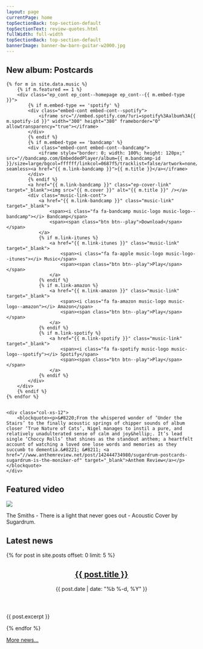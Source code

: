 ```yaml
---
layout: page
currentPage: home
topSectionBack: top-section-default
topSectionText: review-quotes.html	
fullWidth: full-width
topSectionBack: top-section-default
bannerImage: banner-bw-barn-guitar-w2000.jpg
---
```


<div class="col-cont text-section">
	<h2 class="h1 col-xs-12">New album: Postcards</h2>
	<!-- <img src="//files.sugardrum.com/img/record-covers/postcards.jpg" /> -->
	
	
	{% for m in site.data.music %}
		{% if m.featured == 1 %}			
		<div class="ep_cont ep_cont--homepage ep_cont--{{ m.embed-type }}">
			{% if m.embed-type == 'spotify' %}
			<div class="embed-cont embed-cont--spotify">
				<iframe src="//embed.spotify.com/?uri=spotify%3Aalbum%3A{{ m.spotify-id }}" width="300" height="380" frameborder="0" allowtransparency="true"></iframe>
			</div>
			{% endif %}
			{% if m.embed-type == 'bandcamp' %}
			<div class="embed-cont embed-cont--bandcamp">
				<iframe style="border: 0; width: 100%; height: 120px;" src="//bandcamp.com/EmbeddedPlayer/album={{ m.bandcamp-id }}/size=large/bgcol=ffffff/linkcol=0687f5/tracklist=false/artwork=none/transparent=true/" seamless><a href="{{ m.link-bandcamp }}">{{ m.title }}</a></iframe>	
			</div>	
			{% endif %}
			<a href="{{ m.link-bandcamp }}" class="ep-cover-link" target="_blank"><img src="{{ m.cover }}" alt="{{ m.title }}" /></a>
			<div class="music-link-cont">
				<a href="{{ m.link-bandcamp }}" class="music-link" target="_blank">
					<span><i class="fa fa-bandcamp music-logo music-logo--bandcamp"></i> Bandcamp</span> 
					<span><span class="btn btn--play">Download</span></span>
				</a>		
				{% if m.link-itunes %}
					<a href="{{ m.link-itunes }}" class="music-link" target="_blank">
						<span><i class="fa fa-apple music-logo music-logo--itunes"></i> Music</span> 
						<span><span class="btn btn--play">Play</span></span>
					</a>
				{% endif %}
				{% if m.link-amazon %}
					<a href="{{ m.link-amazon }}" class="music-link" target="_blank">
						<span><i class="fa fa-amazon music-logo music-logo--amazon"></i> Amazon</span> 
						<span><span class="btn btn--play">Play</span></span>
					</a>
				{% endif %}	
				{% if m.link-spotify %}
					<a href="{{ m.link-spotify }}" class="music-link" target="_blank">
						<span><i class="fa fa-spotify music-logo music-logo--spotify"></i> Spotify</span> 
						<span><span class="btn btn--play">Play</span></span>
					</a>
				{% endif %}
			</div>
		</div>
		{% endif %}
	{% endfor %}

	
	<div class="col-xs-12">		
		<blockquote><p>&#8220;From the whispered wonder of ‘Under the Stairs’ to the finally acoustic springs of chipper sounds of album closer ‘True Nature of Cats’, Nigel manages to instil a pure, and relatively unadulterated sense of calm and joy&hellip;. It’s lead single ‘Choccy Rolls’ that shines as the standout anthem; a heartfelt account of watching a loved one lose words and memories as they succumb to dementia.&#8221; &#8211; <a href="//www.anthemreview.net/post/142444734980/sugardrum-postcards-sugardrum-is-the-moniker-of" target="_blank">Anthem Review</a></p></blockquote>
	</div>	
</div>



<section class="videos-section">
	<div class="col-cont">
		<h2 class="h1 col-xs-12">Featured video</h2>
		<div class="youtube-container home-youtube-container embed-responsive embed-responsive-16by9 embed-responsive-item" id="videoPlayer">
			<div class="homeVideoThumbnail home-videoplayer" id="vid-jt9BeiRDwJI"><img src="//img.youtube.com/vi/jt9BeiRDwJI/0.jpg" /></div>
			<i class="fa fa-youtube-play homeVideoPlayButton"></i>	
		</div>
		<p class="col-xs-12">The Smiths - There is a light that never goes out - Acoustic Cover by Sugardrum.</p>
	</div>
</section>

<div class="col-cont text-section">
	<h2 class="h1 col-xs-12">Latest news</h2>
	{% for post in site.posts offset: 0 limit: 5 %}
	<article class="col-xs-12 post post--snippet">	
		<header>			
			<h2><a class="post-link" href="{{ post.url | prepend: site.baseurl }}">{{ post.title }}</a></h2>		
			<date>{{ post.date | date: "%b %-d, %Y" }}</date>
		</header>
		<div class="text-col"><p>{{ post.excerpt }}</p></div>
	</article>  
	{% endfor %}
	<p class="col-xs-12"><a href="/blog/">More news&hellip;</a></p>
</div>

